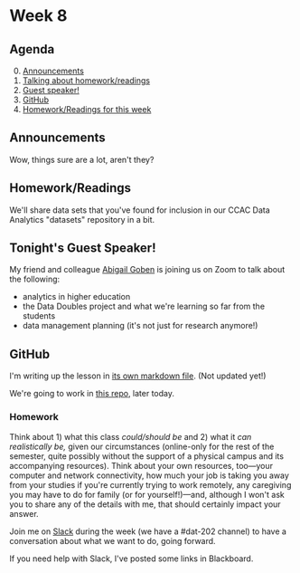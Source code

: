 # Week 8

## Agenda
0. [Announcements](#announcements)
1. [Talking about homework/readings](#readings)
2. [Guest speaker!](#guest)
3. [GitHub](#github)
4. [Homework/Readings for this week](#homework)

## <span id="announcements">Announcements</span>

Wow, things sure are a lot, aren't they? 

## <span id="readings">Homework/Readings</span>

We'll share data sets that you've found for inclusion in our CCAC Data Analytics "datasets" repository in a bit. 

## <span id="guest">Tonight's Guest Speaker!</span>

My friend and colleague [Abigail Goben](https://hedgehoglibrarian.com/about/) is joining us on Zoom to talk about the following:
* analytics in higher education
* the Data Doubles project and what we're learning so far from the students
* data management planning (it's not just for research anymore!)

## <span id="github">GitHub</span>

I'm writing up the lesson in [its own markdown file](github.md). (Not updated yet!)

We're going to work in [this repo](https://github.com/ccac-data-analytics/datasets), later today.

### Homework

Think about 1) what this class _could/should be_ and 2) what it _can realistically be,_ given our circumstances (online-only for the rest of the semester, quite possibly without the support of a physical campus and its accompanying resources). Think about your own resources, too&mdash;your computer and network connectivity, how much your job is taking you away from your studies if you're currently trying to work remotely, any caregiving you may have to do for family (or for yourself!)&mdash;and, although I won't ask you to share any of the details with me, that should certainly impact your answer. 

Join me on [Slack](https://ccac-data-analytics.slack.com) during the week (we have a #dat-202 channel) to have a conversation about what we want to do, going forward. 

If you need help with Slack, I've posted some links in Blackboard.